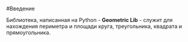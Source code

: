 #Введение

Библиотека, написанная на Python - **Geometric Lib** - служит для нахождения периметра и площади круга, треугольника, квадрата и прямоугольника.
